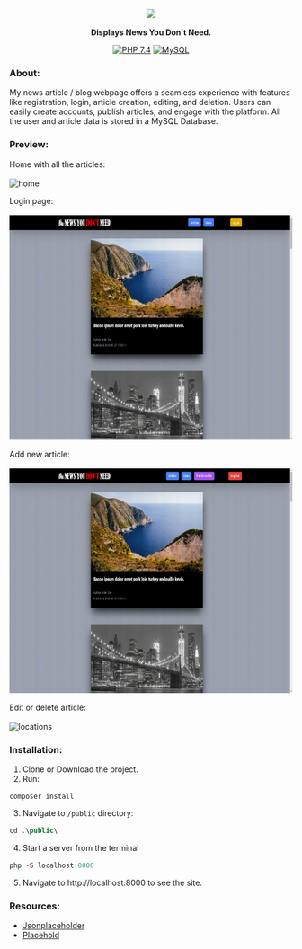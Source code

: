 <p align="center"><a href="https://laravel.com" target="_blank"><img src="https://i.ibb.co/9ryr3ky/forguthyb.png" width="400"></a></p>

<p align="center">
<span><strong>Displays News You Don't Need.</strong></span><br>
</p>
<p align="center">
<a href="https://www.php.net/"><img src="https://img.shields.io/badge/PHP-7.4-grey?labelColor=777BB4" alt="PHP 7.4"></a>
<a href="https://www.mysql.com/"><img src="https://img.shields.io/badge/-MySQL-4479A1?logo=mysql&logoColor=white" alt="MySQL"></a>
</p>


### About:

<p>My news article / blog webpage offers a seamless experience with
features like registration, login, article creation, editing, and deletion.
Users can easily create accounts, publish articles, and engage with the platform.
All the user and article data is stored in a MySQL Database.</p>


### Preview:

Home with all the articles: <br><br>
<img src="home.gif" alt="home" height="400" width="800">

Login page: <br><br>
<img src="login.gif" alt="singlearticle" height="400" width="800">

Add new article: <br><br>
<img src="add.gif" alt="locations" height="400" width="800">

Edit or delete article: <br><br>
<img src="edit-delete.gif" alt="locations" height="400" width="800">

### Installation:

1. Clone or Download the project.
2. Run:
````
composer install
````
3. Navigate to `/public` directory:
````php
cd .\public\
````
4. Start a server from the terminal
```php
php -S localhost:8000
```


5. Navigate to http://localhost:8000 to see the site.

### Resources:

* [Jsonplaceholder](https://jsonplaceholder.typicode.com/)
* [Placehold](https://placehold.co/)
